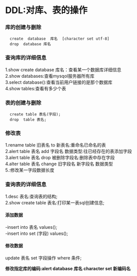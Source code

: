 # DDL:对库、表的操作
### 库的创建与删除
```mysql
  create  database  库名  [character set utf-8]  
  drop  database 库名
```
### 查询库的详细信息
 1.show create database 库名：查看某一个数据库详细信息  
 2.show databases:查看mysqol服务器所有库  
 3.select database():查看当前用户链接的是那个数据库  
 4.show tables:查看有多少个表
### 表的创建与删除
```mysql
  create table 表名(字段);
  drop  table 表名;
```
### 修改表
  1.rename table 旧表名 to 新表名:重命名已命名的表  
  2.alert table 表名 add 字段名 数据类型:往已经存在的表添加字段  
  3.alert table 表名 drop 被删除字段名:删除表中存在字段  
  4.alter table 表名 change 旧字段名  新字段名 数据类型  
  5.:修改某一字段数据长度
### 查询表的详细信息
 1.desc 表名:查询表的结构;  
 2.show create table 表名:打印某一表sql创建信息;   
#### 添加数据
  -insert into 表名 values();  
  -insert into set (字段) values();
#### 修改数据
  update 表名 set 字段操作 where 条件;
  
**修改指定库的编码:alert database 库名 character set 新编码名**
  
